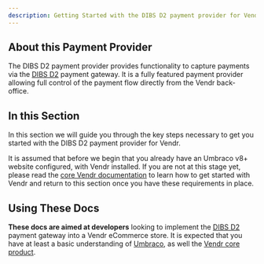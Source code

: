 ```yaml
---
description: Getting Started with the DIBS D2 payment provider for Vendr, the eCommerce solution for Umbraco v8+
---
```


## About this Payment Provider

The DIBS D2 payment provider provides functionality to capture payments via the [DIBS D2](https://tech.dibspayment.com/D2) payment gateway. It is a fully featured payment provider allowing full control of the payment flow directly from the Vendr back-office.

## In this Section

In this section we will guide you through the key steps necessary to get you started with the DIBS D2 payment provider for Vendr.

It is assumed that before we begin that you already have an Umbraco v8+ website configured, with Vendr installed. If you are not at this stage yet, please read the [core Vendr documentation](../../../../../core/) to learn how to get started with Vendr and return to this section once you have these requirements in place.

## Using These Docs

**These docs are aimed at developers** looking to implement the [DIBS D2](https://tech.dibspayment.com/D2) payment gateway into a Vendr eCommerce store. It is expected that you have at least a basic understanding of [Umbraco](https://umbraco.com), as well the [Vendr core product](../../../../core/).